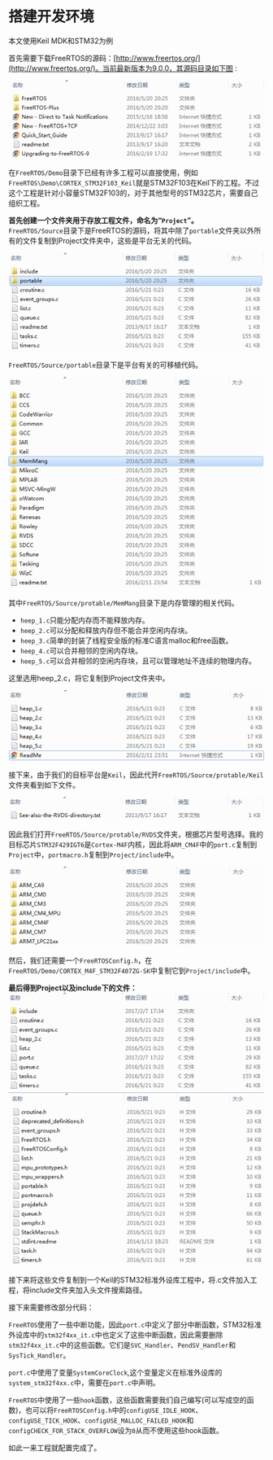 # 搭建开发环境
本文使用Keil MDK和STM32为例  

首先需要下载FreeRTOS的源码：[http://www.freertos.org/](http://www.freertos.org/)。当前最新版本为9.0.0，其源码目录如下图 :  

![Image](./res/pic01.png)  

在`FreeRTOS/Demo`目录下已经有许多工程可以直接使用，例如`FreeRTOS\Demo\CORTEX_STM32F103_Keil`就是STM32F103在Keil下的工程。不过这个工程是针对小容量STM32F103的，对于其他型号的STM32芯片，需要自己组织工程。  

**首先创建一个文件夹用于存放工程文件，命名为“`Project`”。**  
`FreeRTOS/Source`目录下是FreeRTOS的源码，将其中除了`portable`文件夹以外所有的文件复制到Project文件夹中，这些是平台无关的代码。  

![Image](./res/pic02.png)  

`FreeRTOS/Source/portable`目录下是平台有关的可移植代码。  

![Image](./res/pic03.png)  

其中`FreeRTOS/Source/protable/MemMang`目录下是内存管理的相关代码。  
* `heep_1.c`只能分配内存而不能释放内存。  
* `heep_2.c`可以分配和释放内存但不能合并空闲内存块。  
* `heep_3.c`简单的封装了线程安全版的标准C语言malloc和free函数。  
* `heep_4.c`可以合并相邻的空闲内存块。  
* `heep_5.c`可以合并相邻的空闲内存块，且可以管理地址不连续的物理内存。  

这里选用heep_2.c，将它复制到Project文件夹中。  

![Image](./res/pic04.png)  

接下来，由于我们的目标平台是`Keil`，因此代开`FreeRTOS/Source/protable/Keil`文件夹看到如下文件。  

![Image](./res/pic05.png)  

因此我们打开`FreeRTOS/Source/protable/RVDS`文件夹，根据芯片型号选择。我的目标芯片`STM32F429IGT6`是`Cortex-M4F`内核，因此将`ARM_CM4F`中的`port.c`复制到`Project`中，`portmacro.h`复制到`Project/include`中。  

![Image](./res/pic06.png)  

然后，我们还需要一个`FreeRTOSConfig.h`，在`FreeRTOS/Demo/CORTEX_M4F_STM32F407ZG-SK`中复制它到`Project/include`中。

**最后得到Project以及include下的文件：**  
![Image](./res/pic07-1.png)  
![Image](./res/pic07-2.png)  

接下来将这些文件复制到一个Keil的STM32标准外设库工程中，将.c文件加入工程，将include文件夹加入头文件搜索路径。


接下来需要修改部分代码：  

`FreeRTOS`使用了一些中断功能，因此`port.c`中定义了部分中断函数，STM32标准外设库中的`stm32f4xx_it.c`中也定义了这些中断函数，因此需要删除`stm32f4xx_it.c`中的这些函数。它们是`SVC_Handler`、`PendSV_Handler`和`SysTick_Handler`。  

`port.c`中使用了变量`SystemCoreClock`,这个变量定义在标准外设库的`system_stm32f4xx.c`中，需要在`port.c`中声明。  

`FreeRTOS`中使用了一些`hook`函数，这些函数需要我们自己编写(可以写成空的函数)，也可以将`FreeRTOSConfig.h`中的`configUSE_IDLE_HOOK`、`configUSE_TICK_HOOK`、`configUSE_MALLOC_FAILED_HOOK`和`configCHECK_FOR_STACK_OVERFLOW`设为`0`从而不使用这些hook函数。  

如此一来工程就配置完成了。  